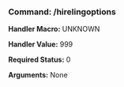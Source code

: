 ### Command: /hirelingoptions

**Handler Macro:** UNKNOWN

**Handler Value:** 999

**Required Status:** 0

**Arguments:**
None
